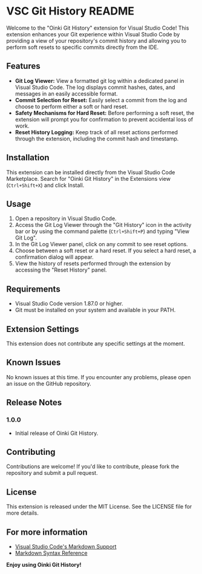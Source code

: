 # VSC Git History README

Welcome to the "Oinki Git History" extension for Visual Studio Code! This extension enhances your Git experience within Visual Studio Code by providing a view of your repository's commit history and allowing you to perform soft resets to specific commits directly from the IDE.

## Features

- **Git Log Viewer:** View a formatted git log within a dedicated panel in Visual Studio Code. The log displays commit hashes, dates, and messages in an easily accessible format.
- **Commit Selection for Reset:** Easily select a commit from the log and choose to perform either a soft or hard reset.
- **Safety Mechanisms for Hard Reset:** Before performing a soft reset, the extension will prompt you for confirmation to prevent accidental loss of work.
- **Reset History Logging:** Keep track of all reset actions performed through the extension, including the commit hash and timestamp.

## Installation

This extension can be installed directly from the Visual Studio Code Marketplace. Search for "Oinki Git History" in the Extensions view (`Ctrl+Shift+X`) and click Install.

## Usage

1. Open a repository in Visual Studio Code.
2. Access the Git Log Viewer through the "Git History" icon in the activity bar or by using the command palette (`Ctrl+Shift+P`) and typing "View Git Log".
3. In the Git Log Viewer panel, click on any commit to see reset options.
4. Choose between a soft reset or a hard reset. If you select a hard reset, a confirmation dialog will appear.
5. View the history of resets performed through the extension by accessing the "Reset History" panel.

## Requirements

- Visual Studio Code version 1.87.0 or higher.
- Git must be installed on your system and available in your PATH.

## Extension Settings

This extension does not contribute any specific settings at the moment.

## Known Issues

No known issues at this time. If you encounter any problems, please open an issue on the GitHub repository.

## Release Notes

### 1.0.0

- Initial release of Oinki Git History.

## Contributing

Contributions are welcome! If you'd like to contribute, please fork the repository and submit a pull request.

## License

This extension is released under the MIT License. See the LICENSE file for more details.

## For more information

- [Visual Studio Code's Markdown Support](http://code.visualstudio.com/docs/languages/markdown)
- [Markdown Syntax Reference](https://help.github.com/articles/markdown-basics/)

**Enjoy using Oinki Git History!**